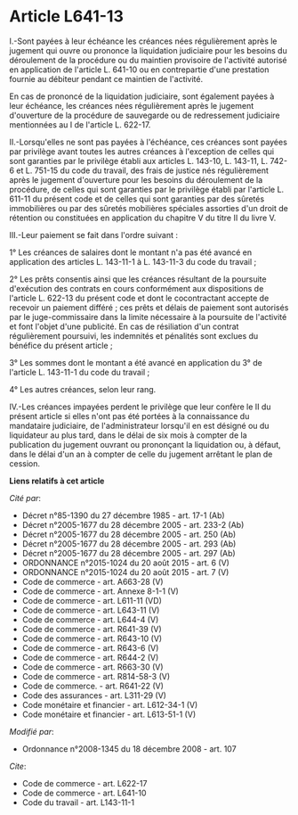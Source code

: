 # Article L641-13

I.-Sont payées à leur échéance les créances nées régulièrement après le jugement qui ouvre ou prononce la liquidation
judiciaire pour les besoins du déroulement de la procédure ou du maintien provisoire de l'activité autorisé en application de
l'article L. 641-10 ou en contrepartie d'une prestation fournie au débiteur pendant ce maintien de l'activité. 

En cas de prononcé de la liquidation judiciaire, sont également payées à leur échéance, les créances nées régulièrement après
le jugement d'ouverture de la procédure de sauvegarde ou de redressement judiciaire mentionnées au I de l'article L. 622-17. 

II.-Lorsqu'elles ne sont pas payées à l'échéance, ces créances sont payées par privilège avant toutes les autres créances à
l'exception de celles qui sont garanties par le privilège établi aux articles L. 143-10, L. 143-11, L. 742-6 et L. 751-15 du
code du travail, des frais de justice nés régulièrement après le jugement d'ouverture pour les besoins du déroulement de la
procédure, de celles qui sont garanties par le privilège établi par l'article L. 611-11 du présent code et de celles qui sont
garanties par des sûretés immobilières ou par des sûretés mobilières spéciales assorties d'un droit de rétention ou
constituées en application du chapitre V du titre II du livre V. 

III.-Leur paiement se fait dans l'ordre suivant : 

1° Les créances de salaires dont le montant n'a pas été avancé en application des articles L. 143-11-1 à L. 143-11-3 du code
du travail ; 

2° Les prêts consentis ainsi que les créances résultant de la poursuite d'exécution des contrats en cours conformément aux
dispositions de l'article L. 622-13 du présent code et dont le cocontractant accepte de recevoir un paiement différé ; ces
prêts et délais de paiement sont autorisés par le juge-commissaire dans la limite nécessaire à la poursuite de l'activité et
font l'objet d'une publicité. En cas de résiliation d'un contrat régulièrement poursuivi, les indemnités et pénalités sont
exclues du bénéfice du présent article ; 

3° Les sommes dont le montant a été avancé en application du 3° de l'article L. 143-11-1 du code du travail ; 

4° Les autres créances, selon leur rang. 

IV.-Les créances impayées perdent le privilège que leur confère le II du présent article si elles n'ont pas été portées à la
connaissance du mandataire judiciaire, de l'administrateur lorsqu'il en est désigné ou du liquidateur au plus tard, dans le
délai de six mois à compter de la publication du jugement ouvrant ou prononçant la liquidation ou, à défaut, dans le délai
d'un an à compter de celle du jugement arrêtant le plan de cession.

**Liens relatifs à cet article**

_Cité par_:

  - Décret n°85-1390 du 27 décembre 1985 - art. 17-1 (Ab)
  - Décret n°2005-1677 du 28 décembre 2005 - art. 233-2 (Ab)
  - Décret n°2005-1677 du 28 décembre 2005 - art. 250 (Ab)
  - Décret n°2005-1677 du 28 décembre 2005 - art. 293 (Ab)
  - Décret n°2005-1677 du 28 décembre 2005 - art. 297 (Ab)
  - ORDONNANCE n°2015-1024 du 20 août 2015 - art. 6 (V)
  - ORDONNANCE n°2015-1024 du 20 août 2015 - art. 7 (V)
  - Code de commerce - art. A663-28 (V)
  - Code de commerce - art. Annexe 8-1-1 (V)
  - Code de commerce - art. L611-11 (VD)
  - Code de commerce - art. L643-11 (V)
  - Code de commerce - art. L644-4 (V)
  - Code de commerce - art. R641-39 (V)
  - Code de commerce - art. R643-10 (V)
  - Code de commerce - art. R643-6 (V)
  - Code de commerce - art. R644-2 (V)
  - Code de commerce - art. R663-30 (V)
  - Code de commerce - art. R814-58-3 (V)
  - Code de commerce. - art. R641-22 (V)
  - Code des assurances - art. L311-29 (V)
  - Code monétaire et financier - art. L612-34-1 (V)
  - Code monétaire et financier - art. L613-51-1 (V)

_Modifié par_:

  - Ordonnance n°2008-1345 du 18 décembre 2008 - art. 107

_Cite_:

  - Code de commerce - art. L622-17
  - Code de commerce - art. L641-10
  - Code du travail - art. L143-11-1
